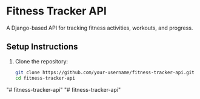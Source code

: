 # Fitness Tracker API

A Django-based API for tracking fitness activities, workouts, and progress.

## Setup Instructions

1. Clone the repository:
   ```bash
   git clone https://github.com/your-username/fitness-tracker-api.git
   cd fitness-tracker-api
"# fitness-tracker-api" 
"# fitness-tracker-api" 
